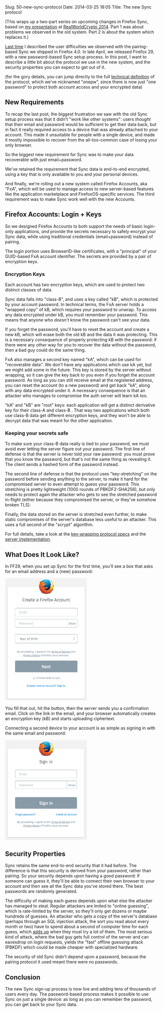 Slug: 50-new-sync-protocol
Date: 2014-03-25 18:05
Title: The new Sync protocol

(This wraps up a two-part series on upcoming changes in Firefox Sync, based on [my presentation](http://people.mozilla.org/~bwarner/warner-rwc2014/#/) at [RealWorldCrypto 2014](http://realworldcrypto.wordpress.com/). Part 1 was about problems we observed in the old system. Part 2 is about the system which replaces it.)

[Last time](../49-pairing-problems) I described the user difficulties we observed with the pairing-based Sync we shipped in Firefox 4.0. In late April, we released Firefox 29, with a new password-based Sync setup process. In this post, I want to describe a little bit about the protocol we use in the new system, and the security properties you can expect to get out of it.

(for the gory details, you can jump directly to the full [technical definition](https://github.com/mozilla/fxa-auth-server/wiki/onepw-protocol) of the protocol, which we've nicknamed "onepw", since there is now just "one password" to protect both account access and your encrypted data)

## New Requirements

To recap the last post, the biggest frustration we saw with the old Sync setup process was that it didn't "work like other systems": users *thought* that their email and password would be sufficient to get their data back, but in fact it really required access to a device that was already attached to your account. This made it unsuitable for people with a single device, and made it mostly impossible to recover from the all-too-common case of losing your only browser.

So the biggest new requirement for Sync was to make your data recoverable with just email+password.

We've retained the requirement that Sync data is end-to-end encrypted, using a key that is only available to you and your personal devices.

And finally, we're rolling out a new system called Firefox Accounts, aka "FxA", which will be used to manage access to new server-based features like the application marketplace and FirefoxOS-specific services. The third requirement was to make Sync work well with the new Accounts.

## Firefox Accounts: Login + Keys

So we designed Firefox Accounts to both support the needs of basic login-only applications, *and* provide the secrets necessary to safely encrypt your Sync data, while using traditional credentials (email+password) instead of pairing.

The login portion uses BrowserID-like certificates, with a "principal" of your GUID-based FxA account identifier. The secrets are provided by a pair of encryption keys.

### Encryption Keys

Each account has two encryption keys, which are used to protect two distinct classes of data.

Sync data falls into "class-B", and uses a key called "kB", which is protected by your account password. In technical terms, the FxA server holds a "wrapped copy" of kB, which requires your password to unwrap. To access any data encrypted under kB, you must remember your password. This means that anyone who *doesn't* know the password can't see your data.

If you forget the password, you'll have to reset the account and create a new kB, which will erase both the old kB and the data it was protecting. This is a necessary consequence of properly protecting kB with the password: if there were any *other* way for you to recover the data without the password, then a bad guy could do the same thing.

FxA also manages a second key named "kA", which can be used for "recoverable data". We don't have any applications which use kA yet, but we might add some in the future. This key is stored by the server without wrapping, so it can give the key back to you even if you forget the account password. As long as you can still receive email at the registered address, you can reset the account (to a new password) and get back "kA", along with any data encrypted under it. A necessary consequence is that an attacker who manages to compromise the auth server will learn kA too.

"kA" and "kB" are "root" keys: each application will get a distinct derivative key for their class-A and class-B . That way two applications which both use class-B data get different encryption keys, and they won't be able to decrypt data that was meant for the other application.

### Keeping your secrets safe

To make sure your class-B data really is tied to your password, we must avoid ever letting the server figure out your password. The first line of defense is that the server is never told your raw password: you must prove that you know the password, but that's not the same thing as revealing it. The client sends a hashed form of the password instead.

The second line of defense is that the protocol uses "key-stretching" on the password before sending anything to the server, to make it hard for the compromised server to even attempt to guess your password. This stretching is pretty lightweight (1000 rounds of PBKDF2-SHA256), but only needs to protect again the attacker who gets to see the stretched password in-flight (either because they compromised the server, or they've somehow broken TLS).

Finally, the data stored on the server is stretched even further, to make static compromises of the server's database less useful to an attacker. This uses a full second of the "scrypt" algorithm.

For full details, take a look at the [key-wrapping protocol specs](https://github.com/mozilla/fxa-auth-server/wiki/onepw-protocol) and the [server implementation](https://github.com/mozilla/fxa-auth-server).

## What Does It Look Like?

In FF29, when you set up Sync for the first time, you'll see a box that asks for an email address and a (new) password:

<img alt="FF 29 Sync Account-Creation Dialog" src="./create.png" width="270px" />

You fill that out, hit the button, then the server sends you a confirmation email. Click on the link in the email, and your browser automatically creates an encryption key (kB) and starts uploading ciphertext.

Connecting a second device to your account is as simple as signing in with the same email and password:

<img alt="FF 29 Sync Sign-In Dialog" src="./sign-in.png" width="270px" />

## Security Properties

Sync retains the same end-to-end security that it had before. The difference is that this security is derived from your password, rather than pairing. So your security depends upon having a good password: if someone can guess it, they'll be able to connect their own browser to your account and then see all the Sync data you've stored there. The best passwords are randomly generated.

The difficulty of making each guess depends upon what else the attacker has managed to steal. Regular attackers are lmited to "online guessing", which is rate-limited by the server, so they'll only get dozens or maybe hundreds of guesses. An attacker who gets a copy of the server's database (perhaps through an SQL injection attack, the sort you read about every month or two) have to spend about a second of computer time for each guess, which [adds up](http://keywrapping.appspot.com/) when they must try a lot of them. The most serious kind of attack, where the bad guy gets full control of the server and can eavesdrop on login requests, yields the "fast" offline guessing attack (PBKDF) which could be made cheaper with specialized hardware.

The security of old Sync didn't depend upon a password, because the pairing protocol it used meant there were no passwords.

## Conclusion

The new Sync sign-up process is now live and adding tens of thousands of users every day. The password-based process makes it possible to use Sync on just a single device: as long as you can remember the password, you can get back to your Sync data.
